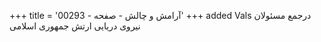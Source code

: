 +++
title = 'آرامش و چالش - صفحه - 00293'
+++
added Vals درجمع مسئولان نیروی دریایی ارتش جمهوری اسلامی